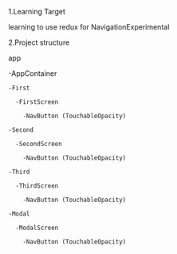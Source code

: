 1.Learning Target

learning to use redux for NavigationExperimental

2.Project structure


app


  -AppContainer 


    -First 
    
      -FirstScreen
      
        -NavButton (TouchableOpacity)                          
    
    -Second 
    
      -SecondScreen
      
        -NavButton (TouchableOpacity)    
    
    -Third 
    
      -ThirdScreen
      
        -NavButton (TouchableOpacity)    
    
    -Modal 
      
      -ModalScreen
      
        -NavButton (TouchableOpacity)  
